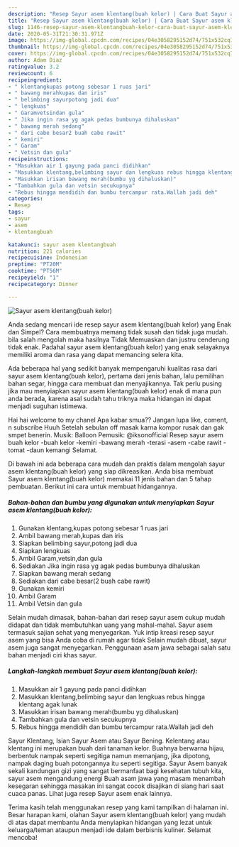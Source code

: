 ```yaml
---
description: "Resep Sayur asem klentang(buah kelor) | Cara Buat Sayur asem klentang(buah kelor) Yang Enak Dan Lezat"
title: "Resep Sayur asem klentang(buah kelor) | Cara Buat Sayur asem klentang(buah kelor) Yang Enak Dan Lezat"
slug: 1146-resep-sayur-asem-klentangbuah-kelor-cara-buat-sayur-asem-klentangbuah-kelor-yang-enak-dan-lezat
date: 2020-05-31T21:30:31.971Z
image: https://img-global.cpcdn.com/recipes/04e3058295152d74/751x532cq70/sayur-asem-klentangbuah-kelor-foto-resep-utama.jpg
thumbnail: https://img-global.cpcdn.com/recipes/04e3058295152d74/751x532cq70/sayur-asem-klentangbuah-kelor-foto-resep-utama.jpg
cover: https://img-global.cpcdn.com/recipes/04e3058295152d74/751x532cq70/sayur-asem-klentangbuah-kelor-foto-resep-utama.jpg
author: Adam Diaz
ratingvalue: 3.2
reviewcount: 6
recipeingredient:
- " klentangkupas potong sebesar 1 ruas jari"
- " bawang merahkupas dan iris"
- " belimbing sayurpotong jadi dua"
- " lengkuas"
- " Garamvetsindan gula"
- " Jika ingin rasa yg agak pedas bumbunya dihaluskan"
- " bawang merah sedang"
- " dari cabe besar2 buah cabe rawit"
- " kemiri"
- " Garam"
- " Vetsin dan gula"
recipeinstructions:
- "Masukkan air 1 gayung pada panci didihkan"
- "Masukkan klentang,belimbing sayur dan lengkuas rebus hingga klentang agak lunak"
- "Masukkan irisan bawang merah(bumbu yg dihaluskan)"
- "Tambahkan gula dan vetsin secukupnya"
- "Rebus hingga mendidih dan bumbu tercampur rata.Wallah jadi deh"
categories:
- Resep
tags:
- sayur
- asem
- klentangbuah

katakunci: sayur asem klentangbuah 
nutrition: 221 calories
recipecuisine: Indonesian
preptime: "PT20M"
cooktime: "PT56M"
recipeyield: "1"
recipecategory: Dinner

---
```



![Sayur asem klentang(buah kelor)](https://img-global.cpcdn.com/recipes/04e3058295152d74/751x532cq70/sayur-asem-klentangbuah-kelor-foto-resep-utama.jpg)

Anda sedang mencari ide resep sayur asem klentang(buah kelor) yang Enak dan Simpel? Cara membuatnya memang tidak susah dan tidak juga mudah. bila salah mengolah maka hasilnya Tidak Memuaskan dan justru cenderung tidak enak. Padahal sayur asem klentang(buah kelor) yang enak selayaknya memiliki aroma dan rasa yang dapat memancing selera kita.

Ada beberapa hal yang sedikit banyak mempengaruhi kualitas rasa dari sayur asem klentang(buah kelor), pertama dari jenis bahan, lalu pemilihan bahan segar, hingga cara membuat dan menyajikannya. Tak perlu pusing jika mau menyiapkan sayur asem klentang(buah kelor) enak di mana pun anda berada, karena asal sudah tahu triknya maka hidangan ini dapat menjadi suguhan istimewa.

Hai hai welcome to my chanel Apa kabar smua?? Jangan lupa like, coment, n subscribe Huuh Setelah sebulan off masak karna kompor rusak dan gak smpet benerin. Musik: Balloon Pemusik: @iksonofficial Resep sayur asem buah kelor -buah kelor -kemiri -bawang merah -terasi -asem -cabe rawit -tomat -daun kemangi Selamat.


Di bawah ini ada beberapa cara mudah dan praktis dalam mengolah sayur asem klentang(buah kelor) yang siap dikreasikan. Anda bisa membuat Sayur asem klentang(buah kelor) memakai 11 jenis bahan dan 5 tahap pembuatan. Berikut ini cara untuk membuat hidangannya.

<!--inarticleads1-->

##### Bahan-bahan dan bumbu yang digunakan untuk menyiapkan Sayur asem klentang(buah kelor):

1. Gunakan  klentang,kupas potong sebesar 1 ruas jari
1. Ambil  bawang merah,kupas dan iris
1. Siapkan  belimbing sayur,potong jadi dua
1. Siapkan  lengkuas
1. Ambil  Garam,vetsin,dan gula
1. Sediakan  Jika ingin rasa yg agak pedas bumbunya dihaluskan
1. Siapkan  bawang merah sedang
1. Sediakan  dari cabe besar(2 buah cabe rawit)
1. Gunakan  kemiri
1. Ambil  Garam
1. Ambil  Vetsin dan gula


Selain mudah dimasak, bahan-bahan dari resep sayur asem cukup mudah didapat dan tidak membutuhkan uang yang mahal-mahal. Sayur asem termasuk sajian sehat yang menyegarkan. Yuk intip kreasi resep sayur asem yang bisa Anda coba di rumah agar tidak Selain mudah dibuat, sayur asem juga sangat menyegarkan. Penggunaan asam jawa sebagai salah satu bahan menjadi ciri khas sayur. 

<!--inarticleads2-->

##### Langkah-langkah membuat Sayur asem klentang(buah kelor):

1. Masukkan air 1 gayung pada panci didihkan
1. Masukkan klentang,belimbing sayur dan lengkuas rebus hingga klentang agak lunak
1. Masukkan irisan bawang merah(bumbu yg dihaluskan)
1. Tambahkan gula dan vetsin secukupnya
1. Rebus hingga mendidih dan bumbu tercampur rata.Wallah jadi deh


Sayur Klentang, Isian Sayur Asem atau Sayur Bening. Kelentang atau klentang ini merupakan buah dari tanaman kelor. Buahnya berwarna hijau, berbentuk nampak seperti segitiga namun memanjang, jika dipotong, nampak daging buah potongannya itu seperti segitiga. Sayur Asem banyak sekali kandungan gizi yang sangat bermanfaat bagi kesehatan tubuh kita, sayur asem mengandung energi Buah asam jawa yang masam menambah kesegaran sehingga masakan ini sangat cocok disajikan di siang hari saat cuaca panas. Lihat juga resep Sayur asem enak lainnya. 

Terima kasih telah menggunakan resep yang kami tampilkan di halaman ini. Besar harapan kami, olahan Sayur asem klentang(buah kelor) yang mudah di atas dapat membantu Anda menyiapkan hidangan yang lezat untuk keluarga/teman ataupun menjadi ide dalam berbisnis kuliner. Selamat mencoba!
